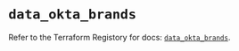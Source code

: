# `data_okta_brands`

Refer to the Terraform Registory for docs: [`data_okta_brands`](https://registry.terraform.io/providers/okta/okta/3.46.0/docs/data-sources/brands).

